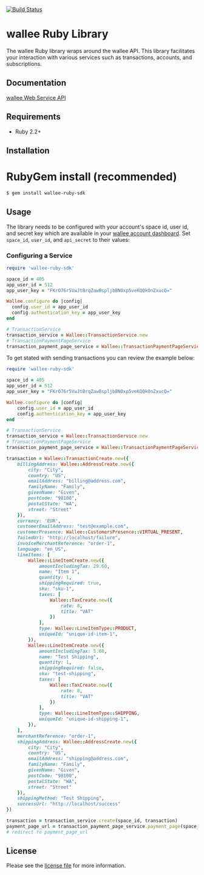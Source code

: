[![Build Status](https://travis-ci.org/wallee-payment/ruby-sdk.svg?branch=master)](https://travis-ci.org/wallee-payment/ruby-sdk)

# wallee Ruby Library

The wallee Ruby library wraps around the wallee API. This library facilitates your interaction with various services such as transactions, accounts, and subscriptions.

## Documentation

[wallee Web Service API](https://app-wallee.com/doc/api/web-service)

## Requirements

- Ruby 2.2+

## Installation

# RubyGem install (recommended)

```sh
$ gem install wallee-ruby-sdk
```

## Usage
The library needs to be configured with your account's space id, user id, and secret key which are available in your [wallee
account dashboard](https://app-wallee.com/account/select). Set `space_id`, `user_id`, and `api_secret` to their values:

### Configuring a Service

```ruby
require 'wallee-ruby-sdk'

space_id = 405
app_user_id = 512
app_user_key = "FKrO76r5VwJtBrqZawBspljbBNOxp5veKQQkOnZxucQ="

Wallee.configure do |config|
  config.user_id = app_user_id
  config.authentication_key = app_user_key
end

# TransactionService
transaction_service = Wallee::TransactionService.new
# TransactionPaymentPageService
transaction_payment_page_service = Wallee::TransactionPaymentPageService.new
```

To get stated with sending transactions you can review the example below:

```ruby
require 'wallee-ruby-sdk'

space_id = 405
app_user_id = 512
app_user_key = "FKrO76r5VwJtBrqZawBspljbBNOxp5veKQQkOnZxucQ="

Wallee.configure do |config|
    config.user_id = app_user_id
    config.authentication_key = app_user_key
end

# TransactionService
transaction_service = Wallee::TransactionService.new
# TransactionPaymentPageService
transaction_payment_page_service = Wallee::TransactionPaymentPageService.new

transaction = Wallee::TransactionCreate.new({
    billingAddress: Wallee::AddressCreate.new({
        city: "City",
        country: "US",
        emailAddress: "billing@address.com",
        familyName: "Family",
        givenName: "Given",
        postCode: "98100",
        postalState: "WA",
        street: "Street"
    }),
    currency: 'EUR',
    customerEmailAddress: "test@example.com",
    customerPresence: Wallee::CustomersPresence::VIRTUAL_PRESENT,
    failedUrl: "http://localhost/failure",
    invoiceMerchantReference: "order-1",
    language: "en_US",
    lineItems: [
        Wallee::LineItemCreate.new({
            amountIncludingTax: 29.60,
            name: "Item 1",
            quantity: 1,
            shippingRequired: true,
            sku: "sku-1",
            taxes: [
                Wallee::TaxCreate.new({
                    rate: 8,
                    title: "VAT"
                })
            ],
            type: Wallee::LineItemType::PRODUCT,
            uniqueId: "unique-id-item-1",
        }),
        Wallee::LineItemCreate.new({
            amountIncludingTax: 5.60,
            name: "Test Shipping",
            quantity: 1,
            shippingRequired: false,
            sku: "test-shipping",
            taxes: [
                Wallee::TaxCreate.new({
                    rate: 8,
                    title: "VAT"
                })
            ],
            type: Wallee::LineItemType::SHIPPING,
            uniqueId: "unique-id-shipping-1",
        }),
    ],
    merchantReference: "order-1",
    shippingAddress: Wallee::AddressCreate.new({
        city: "City",
        country: "US",
        emailAddress: "shipping@address.com",
        familyName: "Family",
        givenName: "Given",
        postCode: "98100",
        postalState: "WA",
        street: "Street"
    }),
    shippingMethod: "Test Shipping",
    successUrl: "http://localhost/success"
})

transaction = transaction_service.create(space_id, transaction)
payment_page_url = transaction_payment_page_service.payment_page(space_id, transaction.id)
# redirect to payment_page_url
```

## License

Please see the [license file](https://github.com/wallee-payment/ruby-sdk/blob/master/LICENSE) for more information.
